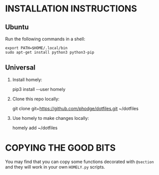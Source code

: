 INSTALLATION INSTRUCTIONS
=========================

Ubuntu
------

Run the following commands in a shell:

    export PATH=$HOME/.local/bin
    sudo apt-get install python3 python3-pip


Universal
---------

1) Install homely:

    pip3 install --user homely

2) Clone this repo locally:

    git clone git+https://github.com/phodge/dotfiles.git ~/dotfiles

3) Use homely to make changes locally:

    homely add ~/dotfiles


COPYING THE GOOD BITS
=====================

You may find that you can copy some functions decorated with `@section` and
they will work in your own `HOMELY.py` scripts.
